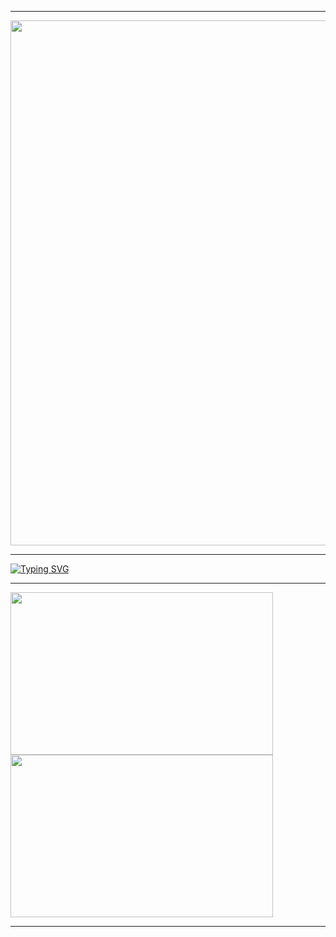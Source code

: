 <!--
## Hi there 👋

🙋‍♀️ this is my repository in which I'm working on
-->
<!--
![Alt Text](https://images.gr-assets.com/hostedimages/1511349058ra/24505346.gif)
-->
___
<a href="#" align="center">
  <img align="center" src="https://thumbs.gfycat.com/HoarseThankfulAffenpinscher-size_restricted.gif?fbclid=IwAR3eCHn9MhSIgAfJ7SaBDljEGb1pWStxsIf3KfKCqwHpXigWr27-dOnNu9M" width="840"  />
</a>




___

[![Typing SVG](https://readme-typing-svg.herokuapp.com?size=16&duration=2000&color=76F7AA&center=true&vCenter=true&multiline=true&width=840&height=160&lines=%E2%9C%8C%EF%B8%8F+Hi+there+%F0%9F%91%8B;%F0%9F%99%8B%E2%80%8D%E2%99%80%EF%B8%8F+This+is+my+repository+in+which+I'm+working+on++%E2%9C%8D%EF%B8%8F;%F0%9F%94%AD+I%E2%80%99m+currently+working+on+HCMUS+and+I+just+finished+my+freshman+year+at+the+university%F0%9F%92%97;%F0%9F%91%AF+I%E2%80%99m+looking+to+collaborate+on+teamwork%2C+contact+me+if+you+want+to+team+up+with+me++%F0%9F%94%A5;%F0%9F%98%84+Pronouns%3A+she;%E2%9A%A1%EF%B8%8F+you+can+call+me+Ponyo+%F0%9F%98%85;%E2%9A%A1%EF%B8%8F+I+store+the+projects+I+do+in+my+free+time+here+%F0%9F%92%9E)](https://git.io/typing-svg)
___

<a href="#" >
  <img align="center" src="https://thumbs.gfycat.com/SecondSeriousGarpike-size_restricted.gif?fbclid=IwAR3jcfxxsXHJQATzI9zsGef80tbqsJtnNIFnvfRwQiA_2Iq0x-LfsCeWjnI" width="420" height="260" />
</a>

<a href="#" >
  <img align="center" src="https://i.pinimg.com/originals/81/5b/38/815b3816e07f2cb6b8ca8e6a469f3d3c.gif?fbclid=IwAR22Hjb0qUQU8j2J9mtM1_nL7dhwXG1aRR4WpYoyoVJ4umPt_Ysl3kGGkSI" width="420" height="260" />
</a>

___
